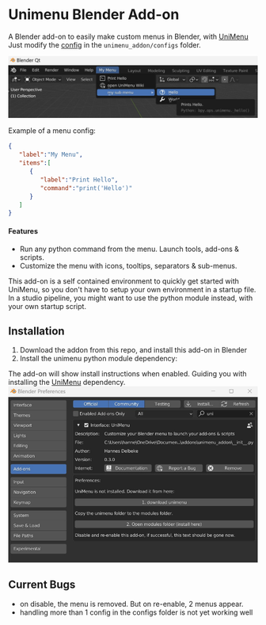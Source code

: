 # Unimenu Blender Add-on

A Blender add-on to easily make custom menus in Blender, with [UniMenu](https://github.com/hannesdelbeke/unimenu)<br>
Just modify the [config](https://github.com/hannesdelbeke/unimenu_addon/blob/main/unimenu_addon/configs/menu.json) in the `unimenu_addon/configs` folder.

![demo screenshot](docs/menu_screen.jpg)

Example of a menu config:
```json
{
   "label":"My Menu",
   "items":[
      {
         "label":"Print Hello",
         "command":"print('Hello')"
      }
   ]
}
```
#### Features
- Run any python command from the menu. Launch tools, add-ons & scripts.
- Customize the menu with icons, tooltips, separators & sub-menus.

This add-on is a self contained environment to quickly get started with UniMenu, so you don't have to setup your own environment in a startup file.<br>
In a studio pipeline, you might want to use the python module instead, with your own startup script.

## Installation
1. Download the addon from this repo, and install this add-on in Blender
2. Install the unimenu python module dependency:

The add-on will show install instructions when enabled. Guiding you with installing the [UniMenu](https://github.com/hannesdelbeke/unimenu) dependency.
![demo screenshot](docs/addon_install_screen.jpg)

## Current Bugs
- on disable, the menu is removed. But on re-enable, 2 menus appear.
- handling more than 1 config in the configs folder is not yet working well
